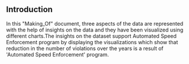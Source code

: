 
## Introduction

In this "Making_Of" document, three aspects of the data are represented with the help of insights on the data and they have been visualized using different charts.The insights on the dataset support Automated Speed Enforcement program by displaying the visualizations which show that reduction in the number of violations over the years is a result of 'Automated Speed Enforcement' program.
